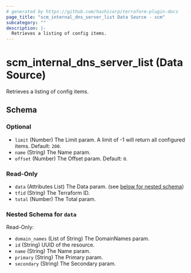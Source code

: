 ```yaml
---
# generated by https://github.com/hashicorp/terraform-plugin-docs
page_title: "scm_internal_dns_server_list Data Source - scm"
subcategory: ""
description: |-
  Retrieves a listing of config items.
---
```


# scm_internal_dns_server_list (Data Source)

Retrieves a listing of config items.



<!-- schema generated by tfplugindocs -->
## Schema

### Optional

- `limit` (Number) The Limit param. A limit of -1 will return all configured items. Default: `200`.
- `name` (String) The Name param.
- `offset` (Number) The Offset param. Default: `0`.

### Read-Only

- `data` (Attributes List) The Data param. (see [below for nested schema](#nestedatt--data))
- `tfid` (String) The Terraform ID.
- `total` (Number) The Total param.

<a id="nestedatt--data"></a>
### Nested Schema for `data`

Read-Only:

- `domain_names` (List of String) The DomainNames param.
- `id` (String) UUID of the resource.
- `name` (String) The Name param.
- `primary` (String) The Primary param.
- `secondary` (String) The Secondary param.
